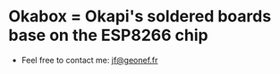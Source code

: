 # Okabox = Okapi's soldered boards base on the ESP8266 chip

* Feel free to contact me: jf@geonef.fr
